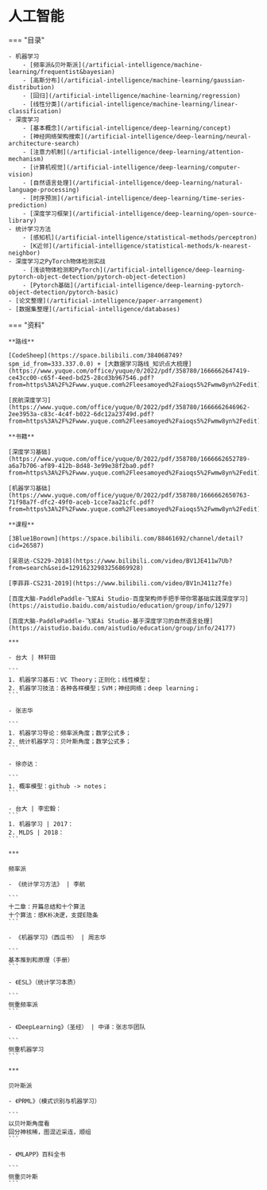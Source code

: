 # 人工智能

=== "目录"

    - 机器学习
        - [频率派&贝叶斯派](/artificial-intelligence/machine-learning/frequentist&bayesian)  
        - [高斯分布](/artificial-intelligence/machine-learning/gaussian-distribution)  
        - [回归](/artificial-intelligence/machine-learning/regression)  
        - [线性分类](/artificial-intelligence/machine-learning/linear-classification)  
    - 深度学习
        - [基本概念](/artificial-intelligence/deep-learning/concept)  
        - [神经网络架构搜索](/artificial-intelligence/deep-learning/neural-architecture-search)  
        - [注意力机制](/artificial-intelligence/deep-learning/attention-mechanism)  
        - [计算机视觉](/artificial-intelligence/deep-learning/computer-vision)  
        - [自然语言处理](/artificial-intelligence/deep-learning/natural-language-processing)  
        - [时序预测](/artificial-intelligence/deep-learning/time-series-prediction)  
        - [深度学习框架](/artificial-intelligence/deep-learning/open-source-library)  
    - 统计学习方法
        - [感知机](/artificial-intelligence/statistical-methods/perceptron)  
        - [K近邻](/artificial-intelligence/statistical-methods/k-nearest-neighbor)  
    - 深度学习之PyTorch物体检测实战
        - [浅谈物体检测和PyTorch](/artificial-intelligence/deep-learning-pytorch-object-detection/pytorch-object-detection)  
        - [Pytorch基础](/artificial-intelligence/deep-learning-pytorch-object-detection/pytorch-basic)  
    - [论文整理](/artificial-intelligence/paper-arrangement)  
    - [数据集整理](/artificial-intelligence/databases)  

=== "资料"

    **路线**

    [CodeSheep](https://space.bilibili.com/384068749?spm_id_from=333.337.0.0) + [大数据学习路线_知识点大梳理](https://www.yuque.com/office/yuque/0/2022/pdf/358780/1666662647419-ce43cc00-c65f-4eed-bd25-28cd3b967546.pdf?from=https%3A%2F%2Fwww.yuque.com%2Fleesamoyed%2Faioqs5%2Fwmw8yn%2Fedit)

    [民航深度学习](https://www.yuque.com/office/yuque/0/2022/pdf/358780/1666662646962-2ee3953a-c83c-4c4f-b022-6dc12a23749d.pdf?from=https%3A%2F%2Fwww.yuque.com%2Fleesamoyed%2Faioqs5%2Fwmw8yn%2Fedit)

    **书籍**

    [深度学习基础](https://www.yuque.com/office/yuque/0/2022/pdf/358780/1666662652789-a6a7b706-af89-412b-8d48-3e99e38f2ba0.pdf?from=https%3A%2F%2Fwww.yuque.com%2Fleesamoyed%2Faioqs5%2Fwmw8yn%2Fedit)

    [机器学习基础](https://www.yuque.com/office/yuque/0/2022/pdf/358780/1666662650763-71f98a7f-dfc2-49f0-aceb-1cce7aa21cfc.pdf?from=https%3A%2F%2Fwww.yuque.com%2Fleesamoyed%2Faioqs5%2Fwmw8yn%2Fedit)

    **课程**

    [3Blue1Borown](https://space.bilibili.com/88461692/channel/detail?cid=26587)

    [吴恩达-CS229-2018](https://www.bilibili.com/video/BV1JE411w7Ub?from=search&seid=12916232983256869928)

    [李菲菲-CS231-2019](https://www.bilibili.com/video/BV1nJ411z7fe)

    [百度大脑-PaddlePaddle-飞浆Ai Studio-百度架构师手把手带你零基础实践深度学习](https://aistudio.baidu.com/aistudio/education/group/info/1297)

    [百度大脑-PaddlePaddle-飞浆Ai Studio-基于深度学习的自然语言处理](https://aistudio.baidu.com/aistudio/education/group/info/24177)

    ***

    - 台大 | 林轩田

    ```
    1. 机器学习基石：VC Theory；正则化；线性模型；
    2. 机器学习技法：各种各样模型；SVM；神经网络；deep learning；
    ```

    - 张志华

    ```
    1. 机器学习导论：频率派角度；数学公式多；
    2. 统计机器学习：贝叶斯角度；数学公式多；
    ```

    - 徐亦达：

    ```
    1. 概率模型：github -> notes；
    ```

    - 台大 | 李宏毅：
    ```
    1. 机器学习 | 2017：
    2. MLDS | 2018：
    ```

    ***

    频率派

    - 《统计学习方法》 | 李航

    ```
    十二章：开篇总结和十个算法
    十个算法：感K朴决逻，支提E隐条 
    ```

    - 《机器学习》（西瓜书） | 周志华

    ```
    基本推到和原理（手册）
    ```

    - 《ESL》（统计学习本质）

    ```
    侧重频率派
    ```

    - 《DeepLearning》（圣经） | 中译：张志华团队

    ```
    侧重机器学习
    ```

    ***

    贝叶斯派

    - 《PRML》（模式识别与机器学习）

    ```
    以贝叶斯角度看
    回分神核稀，图混近采连，顺组
    ```

    - 《MLAPP》百科全书

    ```
    侧重贝叶斯
    ```